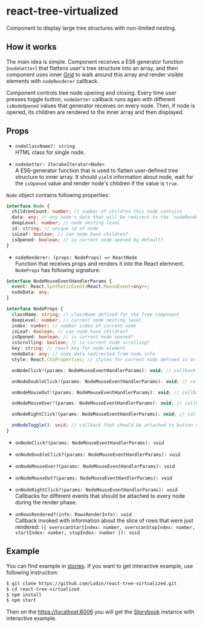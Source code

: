 # react-tree-virtualized

Component to display large tree structures with non-limited nesting. 

## How it works
The main idea is simple. Component receives a ES6 generator function (`nodeGetter`) that flattens user's tree structure
into an array, and then component uses inner
[Grid](https://github.com/bvaughn/react-virtualized/blob/master/docs/Grid.md) to walk around this array and render
visible elements with `nodeRenderer` callback.

Component controls tree node opening and closing. Every time user presses toggle button, `nodeGetter` callback
runs again with different `isNodeOpened` values that generator receives on every node. Then, if node is opened, 
its children are rendered to the inner array and then displayed.

## Props
* `nodeClassName?: string`  
HTML class for single node.

* `nodeGetter: IterabeIterator<Node>`  
A ES6-generator function that is used to flatten user-defined tree structure to inner array. It should `yield`
information about node, wait for the `isOpened` value and render node's children if the value is `true`. 

`Node` object contains following properties:
```typescript
interface Node {
  childrenCount: number; // number of children this node contains
  data: any; // any node's data that will be redirect to the `nodeRenderer` function to be rendered
  deepLevel: number; // node nesting level
  id: string; // unique id of node
  isLeaf: boolean; // can node have children?
  isOpened: boolean; // is current node opened by default?
}
```

* `nodeRenderer: (props: NodeProps) => ReactNode`  
Function that receives props and renders it into the React elemnent. `NodeProps` has following signature:
```typescript
interface NodeMouseEventHandlerParams {
  event: React.SyntheticEvent<React.MouseEvent<any>>;
  nodeData: any;
}

interface NodeProps {
  className: string; // className defined for the Tree component
  deepLevel: number; // current node nesting level
  index: number; // number index of current node
  isLeaf: boolean; // can node have children?
  isOpened: boolean; // is current node opened?
  isScrolling: boolean; // is current node scrolling?
  key: string; // react key for node element
  nodeData: any; // node data redirected from node info
  style: React.CSSProperties; // styles for current node defined in Grid component

  onNodeClick?(params: NodeMouseEventHandlerParams): void; // callback for single click. Defined for Tree component

  onNodeDoubleClick?(params: NodeMouseEventHandlerParams): void; // callback for double click. Defined for Tree component

  onNodeMouseOut?(params: NodeMouseEventHandlerParams): void; // callback for "mouse out" event. Defined for Tree component

  onNodeMouseOver?(params: NodeMouseEventHandlerParams): void; // callback for "mouse over" event. Defined for Tree component

  onNodeRightClick?(params: NodeMouseEventHandlerParams): void; // callback for right click. Defined for Tree component

  onNodeToggle(): void; // callback that should be attached to button controls node opening and closing
}
```

* `onNodeClick?(params: NodeMouseEventHandlerParams): void`  
* `onNodeDoubleClick?(params: NodeMouseEventHandlerParams): void`  
* `onNodeMouseOver?(params: NodeMouseEventHandlerParams): void`  
* `onNodeMouseOut?(params: NodeMouseEventHandlerParams): void`  
* `onNodeRightClick?(params: NodeMouseEventHandlerParams): void`  
Callbacks for different events that should be attached to every node during the render phase.

* `onRowsRendered?(info: RowsRenderInfo): void`  
Callback invoked with information about the slice of rows that were just rendered: 
`({ overscanStartIndex: number, overscanStopIndex: number, startIndex: number, stopIndex: number }): void`

## Example
You can find example in [stories](./stories/index.tsx). If you want to get interactive example, use following
instruction:
```bash
$ git clone https://github.com/Lodin/react-tree-virtualized.git
$ cd react-tree-virtualized
$ npm install
$ npm start
```
Then on the [https://localhost:6006](https://localhost:6006) you will get the [Storybook](https://storybook.js.org/)
instance with interactive example. 